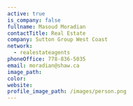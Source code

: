```yaml
---
active: true
is_company: false
fullname: Masoud Moradian
contactTitle: Real Estate
company: Sutton Group West Coast
network:
  - realestateagents
phoneOffice: 778-836-5035
email: moradian@shaw.ca
image_path:
color:
website:
profile_image_path: /images/person.png
---
```

